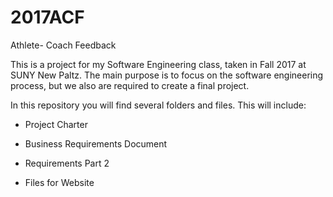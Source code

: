 # 2017ACF
Athlete- Coach Feedback

This is a project for my Software Engineering class, taken in Fall 2017 at SUNY New Paltz.
The main purpose is to focus on the software engineering process, 
but we also are required to create a final project.

In this repository you will find several folders and files.
This will include:
- Project Charter
- Business Requirements Document
- Requirements Part 2

- Files for Website
